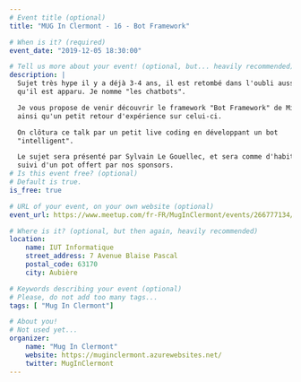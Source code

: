 ```yaml
---
# Event title (optional)
title: "MUG In Clermont - 16 - Bot Framework"

# When is it? (required)
event_date: "2019-12-05 18:30:00"

# Tell us more about your event! (optional, but... heavily recommended)
description: |
  Sujet très hype il y a déjà 3-4 ans, il est retombé dans l'oubli aussi vite 
  qu'il est apparu. Je nomme "les chatbots".

  Je vous propose de venir découvrir le framework "Bot Framework" de Microsoft 
  ainsi qu'un petit retour d'expérience sur celui-ci.

  On clôtura ce talk par un petit live coding en développant un bot 
  "intelligent".

  Le sujet sera présenté par Sylvain Le Gouellec, et sera comme d'habitude 
  suivi d'un pot offert par nos sponsors.
# Is this event free? (optional)
# Default is true.
is_free: true

# URL of your event, on your own website (optional)
event_url: https://www.meetup.com/fr-FR/MugInClermont/events/266777134/

# Where is it? (optional, but then again, heavily recommended)
location:
    name: IUT Informatique
    street_address: 7 Avenue Blaise Pascal
    postal_code: 63170
    city: Aubière

# Keywords describing your event (optional)
# Please, do not add too many tags...
tags: [ "Mug In Clermont"]

# About you!
# Not used yet...
organizer:
    name: "Mug In Clermont"
    website: https://muginclermont.azurewebsites.net/
    twitter: MugInClermont
---
```

